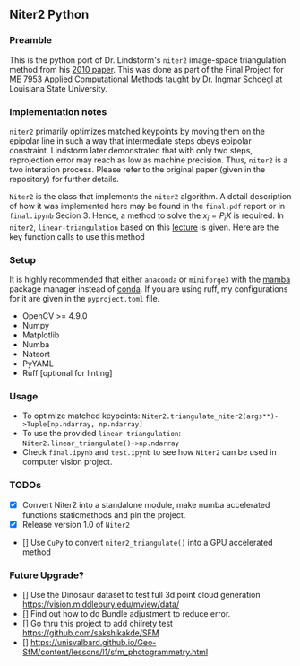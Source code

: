 ## Niter2 Python

### Preamble
This is the python port of Dr. Lindstorm's ```niter2``` image-space triangulation method from his [2010 paper](https://ieeexplore.ieee.org/document/5539785). This was done as part of the Final Project for ME 7953 Applied Computational Methods taught by Dr. Ingmar Schoegl at Louisiana State University.

### Implementation notes
```niter2``` primarily optimizes matched keypoints by moving them on the epipolar line in such a way that intermediate steps obeys epipolar constraint. Lindstorm later demonstrated that with only two steps, reprojection error may reach as low as machine precision. Thus, ```niter2``` is a two interation process. Please refer to the original paper (given in the repository) for further details.

```Niter2``` is the class that implements the ```niter2``` algorithm. A detail description of how it was implemented here may be found in the ```final.pdf``` report or in ```final.ipynb``` Secion 3. Hence, a method to solve the $x_i = P_i X$ is required. In ```niter2```, ```linear-triangulation``` based on this [lecture](http://cmp.felk.cvut.cz/cmp/courses/TDV/2012W/lectures/tdv-2012-07-anot.pdf) is given. Here are the key function calls to use this method

### Setup

It is highly recommended that either ```anaconda``` or ```miniforge3``` with the [mamba](https://github.com/mamba-org/mamba) package manager instead of [conda](https://en.wikipedia.org/wiki/Conda_(package_manager)). If you are using ruff, my configurations for it are given in the ```pyproject.toml``` file.

* OpenCV >= 4.9.0
* Numpy
* Matplotlib
* Numba
* Natsort
* PyYAML
* Ruff [optional for linting]

### Usage

* To optimize matched keypoints: ```Niter2.triangulate_niter2(args**)->Tuple[np.ndarray, np.ndarray]```
* To use the provided ```linear-triangulation```: ```Niter2.linear_triangulate()->np.ndarray```
* Check ```final.ipynb``` and ```test.ipynb``` to see how ```Niter2``` can be used in computer vision project.

### TODOs

* [x] Convert Niter2 into a standalone module, make numba accelerated functions staticmethods and pin the project.
* [x] Release version 1.0 of ```Niter2```
* [] Use ```CuPy``` to convert ```niter2_triangulate()``` into a GPU accelerated method

### Future Upgrade?

* [] Use the Dinosaur dataset to test full 3d point cloud generation https://vision.middlebury.edu/mview/data/
* [] Find out how to do Bundle adjustment to reduce error.
* [] Go thru this project to add chilrety test https://github.com/sakshikakde/SFM
* [] https://unisvalbard.github.io/Geo-SfM/content/lessons/l1/sfm_photogrammetry.html